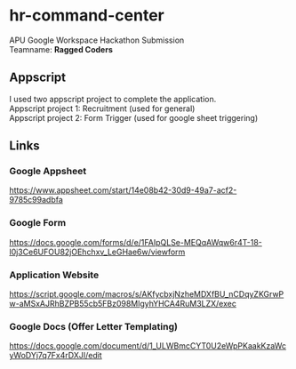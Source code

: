 # hr-command-center
APU Google Workspace Hackathon Submission<br />
Teamname: **Ragged Coders**

## Appscript
I used two appscript project to complete the application.<br />
Appscript project 1: Recruitment (used for general)<br />
Appscript project 2: Form Trigger (used for google sheet triggering)<br />

## Links
### Google Appsheet
https://www.appsheet.com/start/14e08b42-30d9-49a7-acf2-9785c99adbfa

### Google Form
https://docs.google.com/forms/d/e/1FAIpQLSe-MEQqAWqw6r4T-18-l0j3Ce6UFOU82jOEhchxv_LeGHae6w/viewform

### Application Website
https://script.google.com/macros/s/AKfycbxjNzheMDXfBU_nCDqyZKGrwPw-aMSxAJRhBZPB55cb5FBz098MlgyhYHCA4RuM3LZX/exec

### Google Docs (Offer Letter Templating)
https://docs.google.com/document/d/1_ULWBmcCYT0U2eWpPKaakKzaWcyWoDYj7q7Fx4rDXJI/edit
